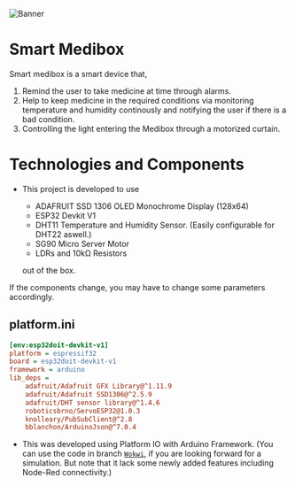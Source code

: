 ![Banner](./repoBanner.png)


# Smart Medibox

Smart medibox is a smart device that,
1. Remind the user to take medicine at time through alarms.
2. Help to keep medicine in the required conditions via monitoring temperature and humidity continously and notifying the user if there is a bad condition.
3. Controlling the light entering the Medibox through a motorized curtain.

# Technologies and Components

*   This project is developed to use
    *   ADAFRUIT SSD 1306 OLED Monochrome Display (128x64)
    *   ESP32 Devkit V1
    *   DHT11 Temperature and Humidity Sensor. (Easily configurable for DHT22 aswell.)
	*	SG90 Micro Server Motor
	*	LDRs and 10kΩ Resistors 

	out of the box.

If the components change, you may have to change some parameters accordingly. 


## platform.ini

```ini
[env:esp32doit-devkit-v1]
platform = espressif32
board = esp32doit-devkit-v1
framework = arduino
lib_deps = 
	adafruit/Adafruit GFX Library@^1.11.9
	adafruit/Adafruit SSD1306@^2.5.9
	adafruit/DHT sensor library@^1.4.6
	roboticsbrno/ServoESP32@1.0.3
	knolleary/PubSubClient@^2.8
	bblanchon/ArduinoJson@^7.0.4
```


*   This was developed using Platform IO with Arduino Framework. (You can use the code in branch [`Wokwi`]([https://github.com/chathura-de-silva/Smart-Medibox/tree/Wokwi](https://github.com/Kavippriyan/Smart-Medibox)), if you are looking forward for a simulation. But note that it lack some newly added features including Node-Red connectivity.)
